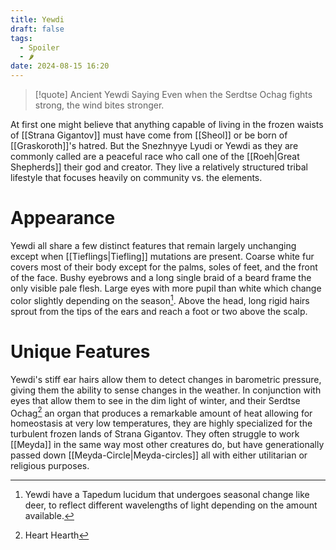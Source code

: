 ```yaml
---
title: Yewdi
draft: false
tags:
  - Spoiler
  - 🌶
date: 2024-08-15 16:20
---
```

> [!quote] Ancient Yewdi Saying
> Even when the Serdtse Ochag fights strong, the wind bites stronger.

At first one might believe that anything capable of living in the frozen waists of [[Strana Gigantov]] must have come from [[Sheol]] or be born of [[Graskoroth]]'s hatred. But the Snezhnyye Lyudi or Yewdi as they are commonly called are a peaceful race who call one of the [[Roeh|Great Shepherds]] their god and creator. They live a relatively structured tribal lifestyle that focuses heavily on community vs. the elements. 
# Appearance
Yewdi all share a few distinct features that remain largely unchanging except when [[Tieflings|Tiefling]] mutations are present. Coarse white fur covers most of their body except for the palms, soles of feet, and the front of the face. Bushy eyebrows and a long single braid of a beard frame the only visible pale flesh. Large eyes with more pupil than white which change color slightly depending on the season[^2]. Above the head, long rigid hairs sprout from the tips of the ears and reach a foot or two above the scalp. 
# Unique Features
Yewdi's stiff ear hairs allow them to detect changes in barometric pressure, giving them the ability to sense changes in the weather. 
In conjunction with eyes that allow them to see in the dim light of winter, and their Serdtse Ochag[^1] an organ that produces a remarkable amount of heat allowing for homeostasis at very low temperatures, they are highly specialized for the turbulent frozen lands of Strana Gigantov.
They often struggle to work [[Meyda]] in the same way most other creatures do, but have generationally passed down [[Meyda-Circle|Meyda-circles]] all with either utilitarian or religious purposes.
[^1]: Heart Hearth
[^2]: Yewdi have a Tapedum lucidum that undergoes seasonal change like deer, to reflect different wavelengths of light depending on the amount available.